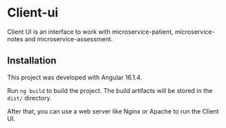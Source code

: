 # Client-ui

Client UI is an interface to work with microservice-patient, microservice-notes and microservice-assessment. 

## Installation

This project was developed with Angular 16.1.4.

Run `ng build` to build the project. The build artifacts will be stored in the `dist/` directory.

After that, you can use a web server like Nginx or Apache to run the Client UI.
